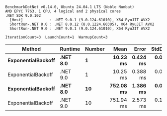 ```

BenchmarkDotNet v0.14.0, Ubuntu 24.04.1 LTS (Noble Numbat)
AMD EPYC 7763, 1 CPU, 4 logical and 2 physical cores
.NET SDK 9.0.102
  [Host]            : .NET 9.0.1 (9.0.124.61010), X64 RyuJIT AVX2
  ShortRun-.NET 8.0 : .NET 8.0.12 (8.0.1224.60305), X64 RyuJIT AVX2
  ShortRun-.NET 9.0 : .NET 9.0.1 (9.0.124.61010), X64 RyuJIT AVX2

IterationCount=3  LaunchCount=1  WarmupCount=3  

```
| Method             | Runtime  | Number | Mean      | Error    | StdDev   | Min       | Max       | Allocated |
|------------------- |--------- |------- |----------:|---------:|---------:|----------:|----------:|----------:|
| **ExponentialBackoff** | **.NET 8.0** | **1**      |  **10.23 ms** | **0.424 ms** | **0.023 ms** |  **10.21 ms** |  **10.25 ms** |     **520 B** |
| ExponentialBackoff | .NET 9.0 | 1      |  10.25 ms | 0.388 ms | 0.021 ms |  10.22 ms |  10.26 ms |     520 B |
| **ExponentialBackoff** | **.NET 8.0** | **10**     | **752.08 ms** | **1.386 ms** | **0.076 ms** | **752.00 ms** | **752.15 ms** |    **4120 B** |
| ExponentialBackoff | .NET 9.0 | 10     | 751.94 ms | 2.573 ms | 0.141 ms | 751.85 ms | 752.10 ms |    4120 B |
